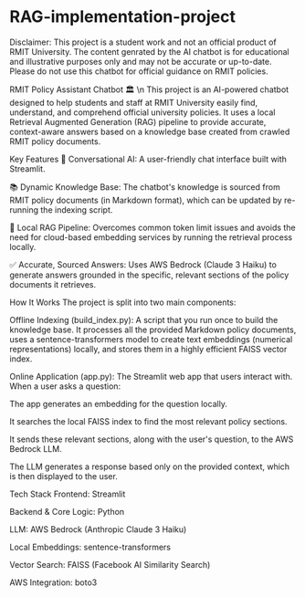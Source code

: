 # RAG-implementation-project
Disclaimer: This project is a student work and not an official product of RMIT University. The content genrated by the AI chatbot is for educational and illustrative purposes only and may not be accurate or up-to-date. Please do not use this chatbot for official guidance on RMIT policies.

RMIT Policy Assistant Chatbot 🏛️ \n
This project is an AI-powered chatbot designed to help students and staff at RMIT University easily find, understand, and comprehend official university policies. It uses a local Retrieval Augmented Generation (RAG) pipeline to provide accurate, context-aware answers based on a knowledge base created from crawled RMIT policy documents.

Key Features
🤖 Conversational AI: A user-friendly chat interface built with Streamlit.

📚 Dynamic Knowledge Base: The chatbot's knowledge is sourced from RMIT policy documents (in Markdown format), which can be updated by re-running the indexing script.

🧠 Local RAG Pipeline: Overcomes common token limit issues and avoids the need for cloud-based embedding services by running the retrieval process locally.

✅ Accurate, Sourced Answers: Uses AWS Bedrock (Claude 3 Haiku) to generate answers grounded in the specific, relevant sections of the policy documents it retrieves.

How It Works
The project is split into two main components:

Offline Indexing (build_index.py): A script that you run once to build the knowledge base. It processes all the provided Markdown policy documents, uses a sentence-transformers model to create text embeddings (numerical representations) locally, and stores them in a highly efficient FAISS vector index.

Online Application (app.py): The Streamlit web app that users interact with. When a user asks a question:

The app generates an embedding for the question locally.

It searches the local FAISS index to find the most relevant policy sections.

It sends these relevant sections, along with the user's question, to the AWS Bedrock LLM.

The LLM generates a response based only on the provided context, which is then displayed to the user.

Tech Stack
Frontend: Streamlit

Backend & Core Logic: Python

LLM: AWS Bedrock (Anthropic Claude 3 Haiku)

Local Embeddings: sentence-transformers

Vector Search: FAISS (Facebook AI Similarity Search)

AWS Integration: boto3
